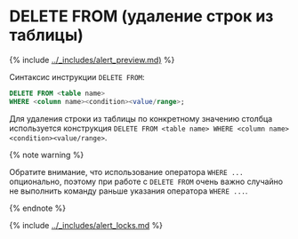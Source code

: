 # DELETE FROM (удаление строк из таблицы)

{% include [../_includes/alert_preview.md)](../_includes/alert_preview.md) %}

Синтаксис инструкции `DELETE FROM`:

 ```sql
 DELETE FROM <table name>
 WHERE <column name><condition><value/range>;
 ```

Для удаления строки из таблицы по конкретному значению столбца используется конструкция `DELETE FROM <table name> WHERE <column name><condition><value/range>`.

{% note warning %}

Обратите внимание, что использование оператора `WHERE ...` опционально, поэтому при работе с `DELETE FROM` очень важно случайно не выполнить команду раньше указания оператора `WHERE ...`.

{% endnote %}


{% include [../_includes/alert_locks.md](../_includes/alert_locks.md) %}
